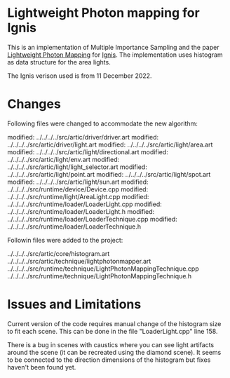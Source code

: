 # Lightweight Photon mapping for Ignis

This is an implementation of Multiple Importance Sampling and the paper [Lightweight Photon Mapping](https://cgg.mff.cuni.cz/~jaroslav/papers/2018-lwpm/index.htm) for [Ignis](https://github.com/PearCoding/Ignis). The implementation uses histogram as data structure for the area lights.

The Ignis verison used is from 11 December 2022. 

# Changes

Following files were changed to accommodate the new algorithm:

modified:   ../../../../src/artic/driver/driver.art
modified:   ../../../../src/artic/driver/light.art
modified:   ../../../../src/artic/light/area.art
modified:   ../../../../src/artic/light/directional.art
modified:   ../../../../src/artic/light/env.art
modified:   ../../../../src/artic/light/light_selector.art
modified:   ../../../../src/artic/light/point.art
modified:   ../../../../src/artic/light/spot.art
modified:   ../../../../src/artic/light/sun.art
modified:   ../../../../src/runtime/device/Device.cpp
modified:   ../../../../src/runtime/light/AreaLight.cpp
modified:   ../../../../src/runtime/loader/LoaderLight.cpp
modified:   ../../../../src/runtime/loader/LoaderLight.h
modified:   ../../../../src/runtime/loader/LoaderTechnique.cpp
modified:   ../../../../src/runtime/loader/LoaderTechnique.h

Followin files were added to the project:

../../../../src/artic/core/histogram.art
../../../../src/artic/technique/lightphotonmapper.art
../../../../src/runtime/technique/LightPhotonMappingTechnique.cpp
../../../../src/runtime/technique/LightPhotonMappingTechnique.h


# Issues and Limitations

Current version of the code requires manual change of the histogram size to fit each scene. This can be done in the file "LoaderLight.cpp" line 158.

There is a bug in scenes with caustics where you can see light artifacts around the scene (it can be recreated using the diamond scene). It seems to be connected to the direction dimensions of the histogram but fixes haven't been found yet.
